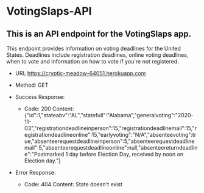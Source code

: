 # VotingSlaps-API

This is an API endpoint for the VotingSlaps app.
---
This endpoint provides information on voting deadlines for the United States. Deadlines include registration deadlines, online voting deadlines, when to vote and information on how to vote if you're not registered. 

- URL
<https://cryptic-meadow-64051.herokuapp.com>

- Method:
GET

- Success Response:
  - Code: 200
  Content: {"id":1,"stateabv":"AL","statefull":"Alabama","generalvoting":"2020-11-03","registrationdeadlineinperson":15,"registrationdeadlinemail":15,"registrationdeadlineonline":15,"earlyvoting":"N/A","absenteevoting":true,"absenteerequestdeadlineinperson":5,"absenteerequestdeadlinemail":5,"absenteerequestdeadlineonline":null,"absenteereturndeadline":"Postmarked 1 day before Election Day, received by noon on Election day."}
  
- Error Response:
  - Code: 404
  Content: State doesn't exist
